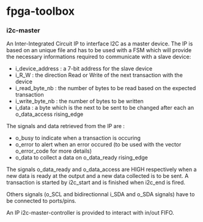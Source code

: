 # fpga-toolbox

### i2c-master

An Inter-Integrated Circuit IP to interface I2C as a master device. The IP is based on an unique file and has to be used with a FSM which will provide the necessary informations required to communicate with a slave device:

* i_device_address : a 7-bit address for the slave device
* i_R_W : the direction Read or Write of the next transaction with the device
* i_read_byte_nb : the number of bytes to be read based on the expected transaction
* i_write_byte_nb  : the number of bytes to be written
* i_data : a byte which is the next to be sent to be changed after each an o_data_access rising_edge

The signals and data retrieved from the IP are :
* o_busy to indicate when a transaction is occuring
* o_error to alert when an error occured (to be used with the vector o_error_code for more details)
* o_data to collect a data on o_data_ready rising_edge

The signals o_data_ready and o_data_access are HIGH respectively when a new data is ready at the output and a new data collected is to be sent. A transaction is started by i2c_start and is finished when i2c_end is fired.

Others signals (o_SCL and bidirectionnal i_SDA and o_SDA signals) have to be connected to ports/pins.

An IP i2c-master-controller is provided to interact with in/out FIFO.
